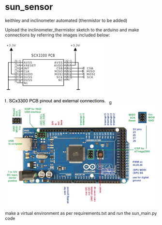 # sun_sensor
keithley and inclinometer automated (thermistor to be added)

Upload the inclinometer_thermistor sketch to the arduino and make connections by referring the images included below:

![SLC3300](./references/SCL3300.png)
g![Arduino_mega](./references/Arduino_mega.jpeg)  

make a virtual environment as per requirements.txt and run the sun_main.py code
